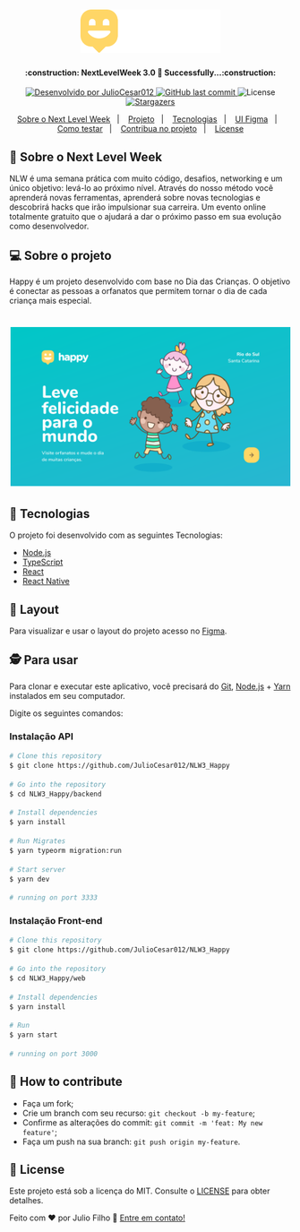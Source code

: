<h1 align="center">
    <img alt="NextLevelWeek" title="#NextLevelWeek" src=".github/logo.svg" width="250px" />
</h1>

<h4 align="center">
	:construction: NextLevelWeek 3.0 🚀 Successfully...:construction:
</h4>
<p align="center">
  <a href="https://github.com/JulioCesar012/">
    <img alt="Desenvolvido por JulioCesar012" src="https://img.shields.io/badge/Desenvolvido%20por-JulioCesar012-%2304D361">
  </a>

  <a href="https://github.com/JulioCesar012/NLW3/commits/master">
    <img alt="GitHub last commit" src="https://img.shields.io/github/last-commit/JulioCesar012/NLW3_Happy">
  </a>

  <img alt="License" src="https://img.shields.io/badge/license-MIT-brightgreen">
   <a href="https://github.com/JulioCesar012/NLW3/stargazers">
    <img alt="Stargazers" src="https://img.shields.io/github/stars/JulioCesar012/NLW3_Happy?style=social">
  </a>
</p>
<p align="center">
  <a href="#newspaper-sobre-o-next-level-week">Sobre o Next Level Week</a>&nbsp;&nbsp;&nbsp;|&nbsp;&nbsp;&nbsp;
  <a href="#computer-sobre-o-projeto">Projeto</a>&nbsp;&nbsp;&nbsp;|&nbsp;&nbsp;&nbsp;
  <a href="#rocket-tecnologias">Tecnologias</a>&nbsp;&nbsp;&nbsp;|&nbsp;&nbsp;&nbsp;
  <a href="#paperclip-layout">UI Figma</a>&nbsp;&nbsp;&nbsp;|&nbsp;&nbsp;&nbsp;
  <a href="#detective-para-usar">Como testar</a>&nbsp;&nbsp;&nbsp;|&nbsp;&nbsp;&nbsp;
  <a href="#thinking-how-to-contribute">Contribua no projeto</a>&nbsp;&nbsp;&nbsp;|&nbsp;&nbsp;&nbsp;
  <a href="#memo-license">License</a>
</p>

## :newspaper: Sobre o Next Level Week

NLW é uma semana prática com muito código, desafios, networking e um único objetivo: levá-lo ao próximo nível.
Através do nosso método você aprenderá novas ferramentas, aprenderá sobre novas tecnologias e descobrirá hacks que irão impulsionar sua carreira.
Um evento online totalmente gratuito que o ajudará a dar o próximo passo em sua evolução como desenvolvedor.

## :computer: Sobre o projeto

Happy é um projeto desenvolvido com base no Dia das Crianças.
O objetivo é conectar as pessoas a orfanatos que permitem tornar o dia de cada criança mais especial.

<h1 align="center">
    <img alt="Example" title="Example" src=".github/Home.svg" width="500px" />
</h1>

## :rocket: Tecnologias

O projeto foi desenvolvido com as seguintes Tecnologias:

- [Node.js][nodejs]
- [TypeScript][typescript]
- [React][reactjs]
- [React Native][rn]
<!-- - [Expo][expo] -->

## :paperclip: Layout

Para visualizar e usar o layout do projeto acesso no [Figma](https://www.figma.com/file/mDEbnoojksG4w8sOxmudh3/Happy-Web/duplicate).

## :detective: Para usar

Para clonar e executar este aplicativo, você precisará do [Git](https://git-scm.com), [Node.js][nodejs] + [Yarn][yarn] instalados em seu computador.

Digite os seguintes comandos:

### Instalação API

```bash
# Clone this repository
$ git clone https://github.com/JulioCesar012/NLW3_Happy

# Go into the repository
$ cd NLW3_Happy/backend

# Install dependencies
$ yarn install

# Run Migrates
$ yarn typeorm migration:run

# Start server
$ yarn dev

# running on port 3333
```

### Instalação Front-end

```bash
# Clone this repository
$ git clone https://github.com/JulioCesar012/NLW3_Happy

# Go into the repository
$ cd NLW3_Happy/web

# Install dependencies
$ yarn install

# Run
$ yarn start

# running on port 3000
```

## :thinking: How to contribute

- Faça um fork;
- Crie um branch com seu recurso: `git checkout -b my-feature`;
- Confirme as alterações do commit: `git commit -m 'feat: My new feature'`;
- Faça um push na sua branch: `git push origin my-feature`.

## :memo: License

Este projeto está sob a licença do MIT.
Consulte o [LICENSE](https://github.com/JulioCesar012/NLW3_Happy/blob/master/LICENSE) para obter detalhes.

Feito com ♥ por Julio Filho :wave: [Entre em contato!](https://www.linkedin.com/in/julio-cesar-filho-759653171)

[nodejs]: https://nodejs.org/
[typescript]: https://www.typescriptlang.org/
[expo]: https://expo.io/
[reactjs]: https://reactjs.org
[rn]: https://facebook.github.io/react-native/
[yarn]: https://yarnpkg.com/

